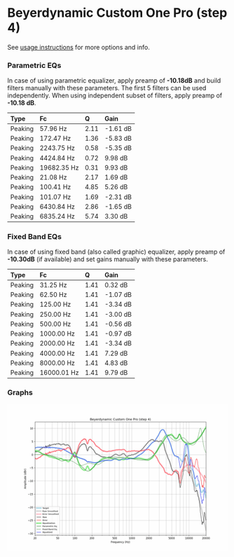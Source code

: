 # Beyerdynamic Custom One Pro (step 4)
See [usage instructions](https://github.com/jaakkopasanen/AutoEq#usage) for more options and info.

### Parametric EQs
In case of using parametric equalizer, apply preamp of **-10.18dB** and build filters manually
with these parameters. The first 5 filters can be used independently.
When using independent subset of filters, apply preamp of **-10.18 dB**.

| Type    | Fc          |    Q | Gain     |
|:--------|:------------|:-----|:---------|
| Peaking | 57.96 Hz    | 2.11 | -1.61 dB |
| Peaking | 172.47 Hz   | 1.36 | -5.83 dB |
| Peaking | 2243.75 Hz  | 0.58 | -5.35 dB |
| Peaking | 4424.84 Hz  | 0.72 | 9.98 dB  |
| Peaking | 19682.35 Hz | 0.31 | 9.93 dB  |
| Peaking | 21.08 Hz    | 2.17 | 1.69 dB  |
| Peaking | 100.41 Hz   | 4.85 | 5.26 dB  |
| Peaking | 101.07 Hz   | 1.69 | -2.31 dB |
| Peaking | 6430.84 Hz  | 2.86 | -1.65 dB |
| Peaking | 6835.24 Hz  | 5.74 | 3.30 dB  |

### Fixed Band EQs
In case of using fixed band (also called graphic) equalizer, apply preamp of **-10.30dB**
(if available) and set gains manually with these parameters.

| Type    | Fc          |    Q | Gain     |
|:--------|:------------|:-----|:---------|
| Peaking | 31.25 Hz    | 1.41 | 0.32 dB  |
| Peaking | 62.50 Hz    | 1.41 | -1.07 dB |
| Peaking | 125.00 Hz   | 1.41 | -3.34 dB |
| Peaking | 250.00 Hz   | 1.41 | -3.00 dB |
| Peaking | 500.00 Hz   | 1.41 | -0.56 dB |
| Peaking | 1000.00 Hz  | 1.41 | -0.97 dB |
| Peaking | 2000.00 Hz  | 1.41 | -3.34 dB |
| Peaking | 4000.00 Hz  | 1.41 | 7.29 dB  |
| Peaking | 8000.00 Hz  | 1.41 | 4.83 dB  |
| Peaking | 16000.01 Hz | 1.41 | 9.79 dB  |

### Graphs
![](./Beyerdynamic%20Custom%20One%20Pro%20(step%204).png)